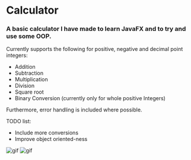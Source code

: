# Calculator
### A basic calculator I have made to learn JavaFX and to try and use some OOP.

Currently supports the following for positive, negative and decimal point integers:
* Addition
* Subtraction
* Multiplication
* Division
* Square root 
* Binary Conversion (currently only for whole positive Integers)

Furthermore, error handling is included where possible.

TODO list:
- Include more conversions
- Improve object oriented-ness

![gif](https://cdn.upload.systems/uploads/TxZ5hIbR.gif)
![gif](https://cdn.upload.systems/uploads/0mWomFMc.gif)


